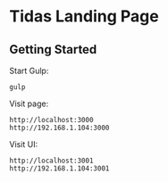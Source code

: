 Tidas Landing Page
==================================================

Getting Started
--------------------------------------------------

Start Gulp:
```
gulp
```

Visit page:
```
http://localhost:3000
http://192.168.1.104:3000
```

Visit UI:
```
http://localhost:3001
http://192.168.1.104:3001
```
